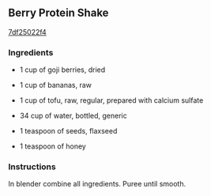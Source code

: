 ## Berry Protein Shake

[7df25022f4](http://www.food.com/recipe/berry-protein-shake-508650)

### Ingredients

 - 1 cup of goji berries, dried

 - 1 cup of bananas, raw

 - 1 cup of tofu, raw, regular, prepared with calcium sulfate

 - 34 cup of water, bottled, generic

 - 1 teaspoon of seeds, flaxseed

 - 1 teaspoon of honey

### Instructions

In blender combine all ingredients. Puree until smooth.